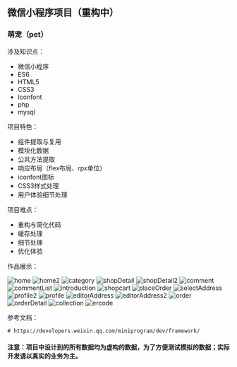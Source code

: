 ## 微信小程序项目（重构中）

### 萌宠（pet）

涉及知识点：
- 微信小程序
- ES6
- HTML5
- CSS3
- Iconfont
- php
- mysql



项目特色：
- 组件提取与复用
- 模块化数据
- 公共方法提取
- 响应布局（flex布局、rpx单位）
- iconfont图标
- CSS3样式处理
- 用户体验细节处理



项目难点：
- 重构与简化代码
- 缓存处理
- 细节处理
- 优化体验



作品展示：

![home](https://github.com/caicaijun007/xiaocaicai07.github.io/blob/master/home.png)
![home2](https://github.com/caicaijun007/xiaocaicai07.github.io/blob/master/home2.png)
![category](https://github.com/caicaijun007/xiaocaicai07.github.io/blob/master/category)
![shopDetail](https://github.com/caicaijun007/xiaocaicai07.github.io/blob/master/shopDetail.png)
![shopDetail2](https://github.com/caicaijun007/xiaocaicai07.github.io/blob/master/shopDetail2.png)
![comment](https://github.com/caicaijun007/xiaocaicai07.github.io/blob/master/comment.png)
![commentList](https://github.com/caicaijun007/xiaocaicai07.github.io/blob/master/commentList.png)
![introduction](https://github.com/caicaijun007/xiaocaicai07.github.io/blob/master/introduction.png)
![shopcart](https://github.com/caicaijun007/xiaocaicai07.github.io/blob/master/shopcart.png)
![placeOrder](https://github.com/caicaijun007/xiaocaicai07.github.io/blob/master/placeOrder.png)
![selectAddress](https://github.com/caicaijun007/xiaocaicai07.github.io/blob/master/selectAddress.png)
![profile2](https://github.com/caicaijun007/xiaocaicai07.github.io/blob/master/profile2.png)
![profile](https://github.com/caicaijun007/xiaocaicai07.github.io/blob/master/profile.png)
![editorAddress](https://github.com/caicaijun007/xiaocaicai07.github.io/blob/master/editorAddress.png)
![editorAddress2](https://github.com/caicaijun007/xiaocaicai07.github.io/blob/master/editorAddress2.png)
![order](https://github.com/caicaijun007/xiaocaicai07.github.io/blob/master/order.png)
![orderDetail](https://github.com/caicaijun007/xiaocaicai07.github.io/blob/master/orderDetail.png)
![collection](https://github.com/caicaijun007/xiaocaicai07.github.io/blob/master/collection.png)
![ercode](https://github.com/caicaijun007/xiaocaicai07.github.io/blob/master/ercode.png)


参考文档：
```text
# https://developers.weixin.qq.com/miniprogram/dev/framework/
```



#### 注意：项目中设计到的所有数据均为虚构的数据，为了方便测试模拟的数据；实际开发请以真实的业务为主。